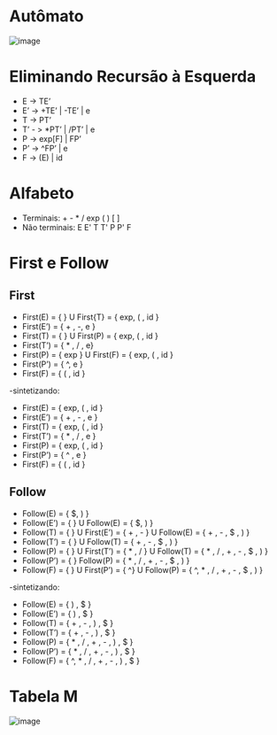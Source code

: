 # Autômato

![image](https://user-images.githubusercontent.com/75282286/178392128-9c08496b-a17a-4c48-b37e-f5645368e08c.png)

# Eliminando Recursão à Esquerda

- E -> TE’
- E’ ->  +TE’ |  -TE’ | e
- T -> PT’
- T’ - > *PT’ | /PT’ | e
- P -> exp[F] | FP’
- P’ -> ^FP’ | e
- F -> (E) | id

# Alfabeto

- Terminais: + - * / exp ( ) [ ]
- Não terminais: E E' T T' P P' F

# First e Follow

## First

- First(E) = { } U First{T} = { exp, ( , id }
- First(E’) = { + , -, e }
- First(T) = { }  U First(P) = { exp, ( , id }
- First(T’) = { * , /  , e}
- First(P) = { exp } U First(F) = { exp, ( , id }
- First(P’) = { ^, e }
- First(F) = { ( , id }


-sintetizando:
- First(E)  = { exp, ( , id }          
- First(E’) = { + , - , e }                            
- First(T)  = { exp, ( , id }     
- First(T’) = { * , / , e }                           
- First(P)  = { exp, ( , id } 
- First(P’) = { ^ , e }                               
- First(F)  = { ( , id }


## Follow

- Follow(E) = { $, ) }
- Follow(E’) =  { } U Follow(E) = { $, ) }
- Follow(T) = 	{ } U First(E’)	= { + , - } U Follow(E) = {  + , - , $ , ) }
- Follow(T’) = { } U Follow(T) =  {  + , - , $ , ) }
- Follow(P) = { } U First(T’) =  { * , /  } U Follow(T) = {  * , / , + , - , $ , ) }
- Follow(P’) = { } Follow(P) = {  * , / , + , - , $ , ) }
- Follow(F) = { } U First(P’) = { ^} U Follow(P) =  {  ^, * , / , + , - , $ , ) }

-sintetizando:
- Follow(E)  = { ) , $ }
- Follow(E’) = { ) , $ }
- Follow(T)  = {  + , - , ) , $ }
- Follow(T’) = {  + , - , ) , $ }
- Follow(P)  = {  * , / , + , - , ) , $ }
- Follow(P’) = {  * , / , + , - , ) , $ }
- Follow(F)  = {  ^, * , / , + , - , ) , $ }


# Tabela M

![image](https://user-images.githubusercontent.com/75282286/179992492-3d92d4b1-8154-4f39-9995-44db848666e2.png)








